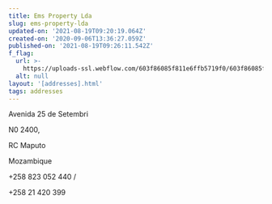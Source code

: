 ```yaml
---
title: Ems Property Lda
slug: ems-property-lda
updated-on: '2021-08-19T09:20:19.064Z'
created-on: '2020-09-06T13:36:27.059Z'
published-on: '2021-08-19T09:26:11.542Z'
f_flag:
  url: >-
    https://uploads-ssl.webflow.com/603f86085f811e6ffb5719f0/603f86085f811e3d7e571af5_flag-of-Mozambique.png
  alt: null
layout: '[addresses].html'
tags: addresses
---
```


Avenida 25 de Setembri

N0 2400,

RC Maputo

Mozambique

+258 823 052 440 /

+258 21 420 399
